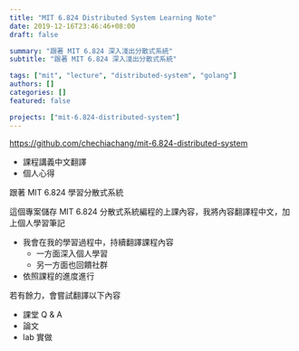 ```yaml
---
title: "MIT 6.824 Distributed System Learning Note"
date: 2019-12-16T23:46:46+08:00
draft: false

summary: "跟著 MIT 6.824 深入淺出分散式系統"
subtitle: "跟著 MIT 6.824 深入淺出分散式系統"

tags: ["mit", "lecture", "distributed-system", "golang"]
authors: []
categories: []
featured: false

projects: ["mit-6.824-distributed-system"]
---
```


https://github.com/chechiachang/mit-6.824-distributed-system

* 課程講義中文翻譯
* 個人心得

跟著 MIT 6.824 學習分散式系統

這個專案儲存 MIT 6.824 分散式系統編程的上課內容，我將內容翻譯程中文，加上個人學習筆記

* 我會在我的學習過程中，持續翻譯課程內容
  * 一方面深入個人學習
  * 另一方面也回饋社群
* 依照課程的進度進行

若有餘力，會嘗試翻譯以下內容

* 課堂 Q & A
* 論文
* lab 實做

